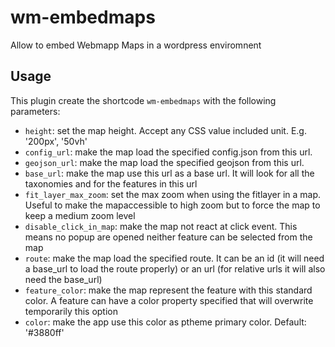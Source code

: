 # wm-embedmaps

Allow to embed Webmapp Maps in a wordpress enviromnent

## Usage

This plugin create the shortcode `wm-embedmaps` with the following parameters:

- `height`: set the map height. Accept any CSS value included unit. E.g. '200px', '50vh'
- `config_url`: make the map load the specified config.json from this url.
- `geojson_url`: make the map load the specified geojson from this url.
- `base_url`: make the map use this url as a base url. It will look for all the taxonomies and for the features in this url
- `fit_layer_max_zoom`: set the max zoom when using the fitlayer in a map. Useful to make the mapaccessible to high zoom but to force the map to keep a medium zoom level
- `disable_click_in_map`: make the map not react at click event. This means no popup are opened neither feature can be selected from the map
- `route`: make the map load the specified route. It can be an id (it will need a base_url to load the route properly) or an url (for relative urls it will also need the base_url)
- `feature_color`: make the map represent the feature with this standard color. A feature can have a color property specified that will overwrite temporarily this option
- `color`: make the app use this color as ptheme primary color. Default: '#3880ff'
